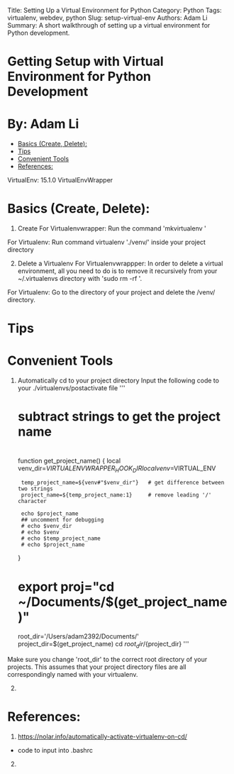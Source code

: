 Title: Setting Up a Virtual Environment for Python
Category: Python
Tags: virtualenv, webdev, python
Slug: setup-virtual-env
Authors: Adam Li
Summary: A short walkthrough of setting up a virtual environment for Python development.

# Getting Setup with Virtual Environment for Python Development
# By: Adam Li
<!-- MarkdownTOC autolink="true" bracket="round" -->

- [Basics \(Create, Delete\):](#basics-create-delete)
- [Tips](#tips)
- [Convenient Tools](#convenient-tools)
- [References:](#references)

<!-- /MarkdownTOC -->

VirtualEnv: 15.1.0
VirtualEnvWrapper

# Basics (Create, Delete):
1. Create
For Virtualenvwrapper: Run the command 'mkvirtualenv <envname>'

For Virtualenv: Run command virtualenv './venv/' inside your project directory

2. Delete a Virtualenv
For Virtualenvwrappper: In order to delete a virtual environment, all you need to do is to remove it recursively from your ~/.virtualenvs directory with 'sudo rm -rf <name>'.

For Virtualenv: Go to the directory of your project and delete the /venv/ directory.

# Tips


# Convenient Tools
1. Automatically cd to your project directory
Input the following code to your ./virtualenvs/postactivate file
'''
    #
    # subtract strings to get the project name
    #
    function get_project_name() {
        local venv_dir=$VIRTUALENVWRAPPER_HOOK_DIR
        local venv=$VIRTUAL_ENV

        temp_project_name=${venv#"$venv_dir"}   # get difference between two strings
        project_name=${temp_project_name:1}     # remove leading '/' character

        echo $project_name
        ## uncomment for debugging
        # echo $venv_dir
        # echo $venv
        # echo $temp_project_name
        # echo $project_name
    }

    # export proj="cd ~/Documents/$(get_project_name)"
    root_dir='/Users/adam2392/Documents/'
    project_dir=$(get_project_name)
    cd ${root_dir}/${project_dir}
'''

Make sure you change 'root_dir' to the correct root directory of your projects. This assumes that your project directory files are all correspondingly named with your virtualenv.

2. 

# References:
1. https://nolar.info/automatically-activate-virtualenv-on-cd/
- code to input into .bashrc
2. 